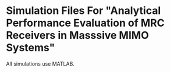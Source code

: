# Simulation Files For "Analytical Performance Evaluation of MRC Receivers in Masssive MIMO Systems"
All simulations use MATLAB.

